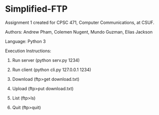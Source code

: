 # Simplified-FTP

Assignment 1 created for CPSC 471, Computer Communications, at CSUF.

Authors: Andrew Pham, Colemen Nugent, Mundo Guzman, Elias Jackson

Language: Python 3

Execution Instructions:

1. Run server (python serv.py 1234)

2. Run client (python cli.py 127.0.0.1 1234)

3. Download (ftp>get download.txt)

4. Upload (ftp>put download.txt)

5. List (ftp>ls)

6. Quit (ftp>quit)
